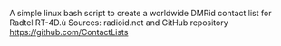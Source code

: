A simple linux bash script to create a worldwide DMRid contact list for Radtel RT-4D.ù
Sources: radioid.net and GitHub repository https://github.com/ContactLists
